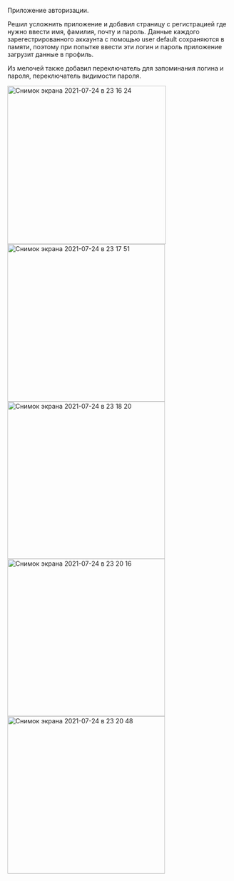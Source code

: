 Приложение авторизации.

Решил усложнить приложение и добавил страницу с регистрацией где нужно ввести имя, фамилия, почту и пароль.
Данные каждого зарегестрированного аккаунта с помощью user default сохраняются в памяти, поэтому при попытке
ввести эти логин и пароль приложение загрузит данные в профиль.

Из мелочей также добавил переключатель для запоминания логина и пароля, переключатель видимости пароля.

<img width="355" alt="Снимок экрана 2021-07-24 в 23 16 24" src="https://user-images.githubusercontent.com/70961793/126877708-f72a6232-070b-425d-85ac-08e334b49c5e.png">

<img width="353" alt="Снимок экрана 2021-07-24 в 23 17 51" src="https://user-images.githubusercontent.com/70961793/126877757-b5c722a1-901e-42ef-bdd6-d6337138c2ae.png">


<img width="353" alt="Снимок экрана 2021-07-24 в 23 18 20" src="https://user-images.githubusercontent.com/70961793/126877759-436841cd-fe82-40c4-9406-4ede0ee8003f.png">

<img width="353" alt="Снимок экрана 2021-07-24 в 23 20 16" src="https://user-images.githubusercontent.com/70961793/126877835-89608978-ab9c-4e06-8ee8-57744637ddd2.png">


<img width="353" alt="Снимок экрана 2021-07-24 в 23 20 48" src="https://user-images.githubusercontent.com/70961793/126877836-3e69d3fc-3529-4d9d-901a-484d07593f21.png">



